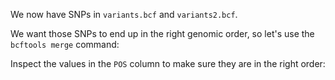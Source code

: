 <script>
/*
	bowtie2 -x $REF -U reads.fq -S aligned.sam; samtools sort -o aligned.bam aligned.sam;  bcftools mpileup -f $REF_FASTA aligned.bam | bcftools call -m -v -Ob -o variants.bcf -; bcftools index variants.bcf

	bowtie2 -x $REF -U morereads.fq -S aligned2.sam; samtools sort -o aligned2.bam aligned2.sam;  bcftools mpileup -f $REF_FASTA aligned2.bam | bcftools call -m -v -Ob -o variants2.bcf -; bcftools index variants2.bcf

	bcftools merge variants.bcf variants2.bcf > combined.vcf
*/

import Execute from "$components/Execute.svelte";
</script>

We now have SNPs in `variants.bcf` and `variants2.bcf`.

We want those SNPs to end up in the right genomic order, so let's use the `bcftools merge` command:

<Execute command="bcftools merge variants.bcf variants2.bcf > combined.vcf" />

Inspect the values in the `POS` column to make sure they are in the right order:

<Execute command="bcftools view combined.vcf" />
